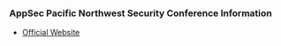 ### AppSec Pacific Northwest Security Conference Information
* [Official Website](https://pnwcon.com/)
